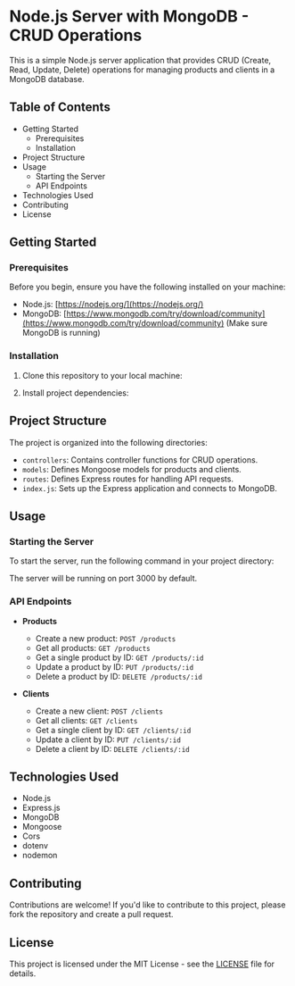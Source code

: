 # Node.js Server with MongoDB - CRUD Operations

This is a simple Node.js server application that provides CRUD (Create, Read, Update, Delete) operations for managing products and clients in a MongoDB database.

## Table of Contents

- Getting Started
  - Prerequisites
  - Installation
- Project Structure
- Usage
  - Starting the Server
  - API Endpoints
- Technologies Used
- Contributing
- License

## Getting Started

### Prerequisites

Before you begin, ensure you have the following installed on your machine:

- Node.js: [https://nodejs.org/](https://nodejs.org/)
- MongoDB: [https://www.mongodb.com/try/download/community](https://www.mongodb.com/try/download/community) (Make sure MongoDB is running)

### Installation

1. Clone this repository to your local machine:

2. Install project dependencies:

## Project Structure

The project is organized into the following directories:

- `controllers`: Contains controller functions for CRUD operations.
- `models`: Defines Mongoose models for products and clients.
- `routes`: Defines Express routes for handling API requests.
- `index.js`: Sets up the Express application and connects to MongoDB.

## Usage

### Starting the Server

To start the server, run the following command in your project directory:

The server will be running on port 3000 by default.

### API Endpoints

- **Products**

  - Create a new product: `POST /products`
  - Get all products: `GET /products`
  - Get a single product by ID: `GET /products/:id`
  - Update a product by ID: `PUT /products/:id`
  - Delete a product by ID: `DELETE /products/:id`

- **Clients**
  - Create a new client: `POST /clients`
  - Get all clients: `GET /clients`
  - Get a single client by ID: `GET /clients/:id`
  - Update a client by ID: `PUT /clients/:id`
  - Delete a client by ID: `DELETE /clients/:id`

## Technologies Used

- Node.js
- Express.js
- MongoDB
- Mongoose
- Cors
- dotenv
- nodemon

## Contributing

Contributions are welcome! If you'd like to contribute to this project, please fork the repository and create a pull request.

## License

This project is licensed under the MIT License - see the [LICENSE](LICENSE) file for details.

